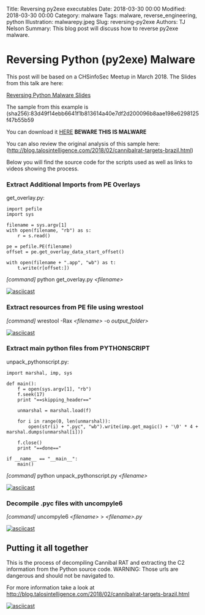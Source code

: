 Title: Reversing py2exe executables
Date: 2018-03-30 00:00
Modified: 2018-03-30 00:00
Category: malware
Tags: malware, reverse_engineering, python
Illustration: malwarepy.jpeg
Slug: reversing-py2exe
Authors: TJ Nelson
Summary: This blog post will discuss how to reverse py2exe malware.

# Reversing Python (py2exe) Malware
This post will be based on a CHSinfoSec Meetup in March 2018. The Slides from this talk are here:

[Reversing Python Malware Slides](https://docs.google.com/presentation/d/1zBMxeLYEnb2uZE-sYf4v-dovIjEyUm0HWmCB26stiBk/edit?usp=sharing)

The sample from this example is (sha256):83d49f14ebb6641f1b813614a40e7df2d200096b8aae198e6298125f47b55b59

You can download it [HERE](https://malshare.com/sample.php?action=detail&hash=fb1a2d0db81979e09128630bc2c82c53) **BEWARE THIS IS MALWARE**

You can also review the original analysis of this sample here: (http://blog.talosintelligence.com/2018/02/cannibalrat-targets-brazil.html)


Below you will find the source code for the scripts used as well as links to videos showing the process.

### Extract Additional Imports from PE Overlays

get_overlay.py:

    import pefile
    import sys

    filename = sys.argv[1]
    with open(filename, "rb") as s:
        r = s.read()

    pe = pefile.PE(filename)
    offset = pe.get_overlay_data_start_offset()

    with open(filename + ".app", "wb") as t:
        t.write(r[offset:])
 
 *\[command\]* python get_overlay.py *<filename\>*
 
 [![asciicast](https://asciinema.org/a/jDo4WujW1HiHTAKYkZFdY8T78.png)](https://asciinema.org/a/jDo4WujW1HiHTAKYkZFdY8T78)
 
 
 
 ### Extract resources from PE file using wrestool
 
 *\[command\]* wrestool -Rax *<filename\>* -o *output_folder\>*
 
 [![asciicast](https://asciinema.org/a/171998.png)](https://asciinema.org/a/171998)
 
 ### Extract main python files from PYTHONSCRIPT
 
 
 unpack_pythonscript.py:
 
    import marshal, imp, sys

    def main():
        f = open(sys.argv[1], "rb")
        f.seek(17)
        print "==skipping_header=="

        unmarshal = marshal.load(f)

        for i in range(0, len(unmarshal)):
            open(str(i) + ".pyc", "wb").write(imp.get_magic() + '\0' * 4 + marshal.dumps(unmarshal[i]))

        f.close()
        print "==done=="

    if __name__ == "__main__":
        main()
        
*\[command\]* python unpack_pythonscript.py *<filename\>*

[![asciicast](https://asciinema.org/a/172001.png)](https://asciinema.org/a/172001)

### Decompile .pyc files with uncompyle6

*\[command\]* uncompyle6 *<filename\>* \> *<filename\>.py*

[![asciicast](https://asciinema.org/a/171997.png)](https://asciinema.org/a/171997)
## Putting it all together
This is the process of decompiling Cannibal RAT and extracting the C2 information from the Python source code.
WARNING: Those urls are dangerous and should not be navigated to.

For more information take a look at http://blog.talosintelligence.com/2018/02/cannibalrat-targets-brazil.html

[![asciicast](https://asciinema.org/a/172072.png)](https://asciinema.org/a/172072)

